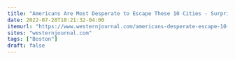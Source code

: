 ```yaml
---
title: "Americans Are Most Desperate to Escape These 10 Cities - Surprise, They're Governed by One Party"
date: 2022-07-28T18:21:32-04:00
itemurl: "https://www.westernjournal.com/americans-desperate-escape-10-cities-surprise-governed-one-party/"
sites: "westernjournal.com"
tags: ["Boston"]
draft: false
---
```



